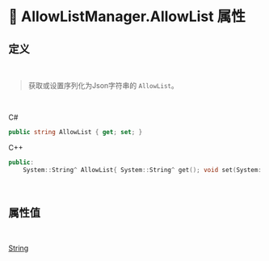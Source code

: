 # 🔧 AllowListManager.AllowList 属性

## 定义

<br>

> 获取或设置序列化为Json字符串的 `AllowList`。

<br>

C#
```C#
public string AllowList { get; set; }
```
C++
```C++
public:
    System::String^ AllowList{ System::String^ get(); void set(System::String^ value); }
```

<br>

## 属性值

<br>

[String](https://docs.microsoft.com/zh-cn/DotNET/api/system.string?view=net-6.0)